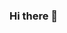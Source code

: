 ### Hi there 👋

<!--
**EshanSharan/EshanSharan** is a ✨ _special_ ✨ repository because its `README.md` (this file) appears on your GitHub profile.

Here are some ideas to get you started:

- 🔭 I’m currently working on covid-19 project
- 🌱 I’m currently learning Angular
- 🤔 I’m looking for help with Back-end
- 💬 Ask me about WebDev
- 📫 How to reach me: twitter: nik_lacker
- ⚡ Fun fact: spend most of my time procastinating and in the gym
-->
